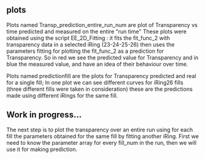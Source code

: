 ## plots
Plots named Transp_prediction_entire_run_num are plot of Transparency vs time predicted and measured on the entire "run time"
These plots were obtained using the script EE_2D_Fitting : it fits the fit_func_2 with transparency data in a selected iRing (23-24-25-26)
then uses the parameters fitting for plotting the fit_func_2 as a prediction for Transparency.
So in red we see the predicted value for Transparency and in blue the measured value, and have an idea of their behaviour over time.
  
Plots named predictionfill<num> are the plots for Transparency predicted and real for a single fill;
In one plot we can see different curves for iRing26 fills (three different fills were taken in consideration)
these are the predictions made using different iRings for the same fill.
 
## Work in progress...
The next step is to plot the transparency over an entire run using for each fill the parameters obtained for the same fill by fitting another iRing.
First we need to know the parameter array for every fill_num in the run, then we will use it for making prediction.

